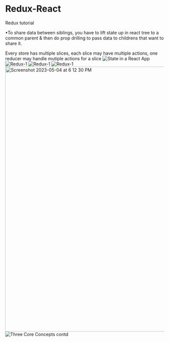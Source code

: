 # Redux-React
Redux tutorial

•To share data between siblings, you have to lift state up in react tree to a common parent & then do prop drilling to pass data to childrens that want to share it.

Every store has multiple slices,
each slice may have multiple actions,
one reducer may handle mutiple actions for a slice
![State in a React App](https://user-images.githubusercontent.com/108695777/236199426-3b3d367a-eea8-4f2c-ac94-d85b2818e7fa.jpeg)
![Redux-1](https://user-images.githubusercontent.com/108695777/236202578-84e11fc4-53c4-479e-a3ce-a4c0efb1ec03.jpeg)
![Redux-1](https://user-images.githubusercontent.com/108695777/236202786-fb083907-e693-4d67-85d6-938be33d0d70.jpeg)
![Redux-1](https://user-images.githubusercontent.com/108695777/236203146-e5c9c88a-7b24-4612-bd58-b23bbae334e0.jpeg)
<img width="838" alt="Screenshot 2023-05-04 at 6 12 30 PM" src="https://user-images.githubusercontent.com/108695777/236207978-c00a4cb9-ec02-4749-9ec6-6ccb6eb8a29a.png">
![Three Core Concepts contd](https://user-images.githubusercontent.com/108695777/236218140-4676ac68-f55b-471b-aea0-a4dfad3b9407.jpeg)
